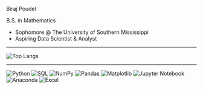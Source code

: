 Biraj Poudel

B.S. in Mathematics

- Sophomore @ The University of Southern Mississippi
- Aspiring Data Scientist & Analyst


---

![Top Langs](https://github-readme-stats.vercel.app/api/top-langs/?username=notArealdevv&layout=compact&theme=tokyonight)

---

![Python](https://img.shields.io/badge/Python-3776AB?style=for-the-badge&logo=python&logoColor=FFD43B)
![SQL](https://img.shields.io/badge/SQL-003B57?style=for-the-badge&logo=mysql&logoColor=F29111)
![NumPy](https://img.shields.io/badge/NumPy-013243?style=for-the-badge&logo=numpy&logoColor=white)
![Pandas](https://img.shields.io/badge/Pandas-150458?style=for-the-badge&logo=pandas&logoColor=white)
![Matplotlib](https://img.shields.io/badge/Matplotlib-11557C?style=for-the-badge&logo=matplotlib&logoColor=white)
![Jupyter Notebook](https://img.shields.io/badge/Jupyter-F37626?style=for-the-badge&logo=jupyter&logoColor=white)
![Anaconda](https://img.shields.io/badge/Anaconda-3BAF4A?style=for-the-badge&logo=anaconda&logoColor=white)
![Excel](https://img.shields.io/badge/Excel-217346?style=for-the-badge&logo=microsoft-excel&logoColor=white)


